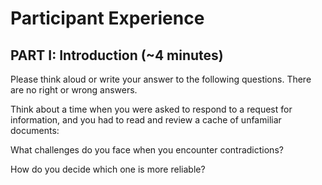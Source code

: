 # Participant Experience

## PART I: Introduction (\~4 minutes)

Please think aloud or write your answer to the following questions. There are no right or wrong answers.

Think about a time when you were asked to respond to a request for information, and you had to read and review a cache of unfamiliar documents:

What challenges do you face when you encounter contradictions?  

How do you decide which one is more reliable?